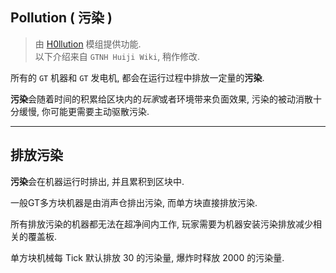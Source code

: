## Pollution ( 污染 )

> 由 [H0llution](https://github.com/WeatheringWithMe/H0llution.git) 模组提供功能.  
> 以下介绍来自 `GTNH Huiji Wiki`, 稍作修改.  

所有的 `GT` 机器和 `GT` 发电机, 都会在运行过程中排放一定量的**污染**.

**污染**会随着时间的积累给区块内的*玩家*或者环境带来负面效果, 污染的被动消散十分缓慢, 你可能更需要主动驱散污染.  

-----

## 排放污染
**污染**会在机器运行时排出, 并且累积到区块中.  

一般GT多方块机器是由消声仓排出污染, 而单方块直接排放污染.  

所有排放污染的机器都无法在超净间内工作, 玩家需要为机器安装污染排放减少相关的覆盖板.  

单方块机械每 Tick 默认排放 30 的污染量, 爆炸时释放 2000 的污染量.